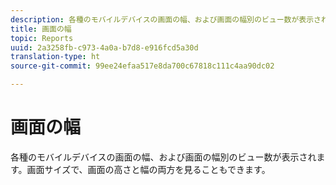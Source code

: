 ```yaml
---
description: 各種のモバイルデバイスの画面の幅、および画面の幅別のビュー数が表示されます。画面サイズで、画面の高さと幅の両方を見ることもできます。
title: 画面の幅
topic: Reports
uuid: 2a3258fb-c973-4a0a-b7d8-e916fcd5a30d
translation-type: ht
source-git-commit: 99ee24efaa517e8da700c67818c111c4aa90dc02

---
```



# 画面の幅

各種のモバイルデバイスの画面の幅、および画面の幅別のビュー数が表示されます。画面サイズで、画面の高さと幅の両方を見ることもできます。

